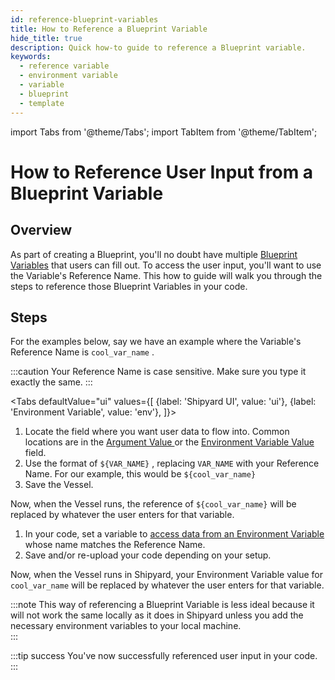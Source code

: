 ```yaml
---
id: reference-blueprint-variables
title: How to Reference a Blueprint Variable
hide_title: true
description: Quick how-to guide to reference a Blueprint variable.
keywords:
  - reference variable
  - environment variable
  - variable
  - blueprint
  - template
---
```


import Tabs from '@theme/Tabs';
import TabItem from '@theme/TabItem';

# How to Reference User Input from a Blueprint Variable

## Overview

As part of creating a Blueprint, you'll no doubt have multiple [Blueprint Variables](../../reference/inputs/blueprint-variables.md) that users can fill out. To access the user input, you'll want to use the Variable's Reference Name. This how to guide will walk you through the steps to reference those Blueprint Variables in your code.



## Steps

For the examples below, say we have an example where the Variable's Reference Name is `cool_var_name` .

:::caution
Your Reference Name is case sensitive. Make sure you type it exactly the same.
:::

<Tabs
defaultValue="ui"
values={[
{label: 'Shipyard UI', value: 'ui'},
{label: 'Environment Variable', value: 'env'},
]}>
<TabItem value="ui">

1. Locate the field where you want user data to flow into. Common locations are in the [Argument Value ](../../reference/code/command.md#arguments)or the [Environment Variable Value](../../reference/requirements/environment-variables.md) field.
2. Use the format of `${VAR_NAME}` , replacing `VAR_NAME` with your Reference Name. For our example, this would be `${cool_var_name}`
3. Save the Vessel.

Now, when the Vessel runs, the reference of `${cool_var_name}` will be replaced by whatever the user enters for that variable.
</TabItem>
<TabItem value='env'>

1. In your code, set a variable to [access data from an Environment Variable](../access-environment-variables.md) whose name matches the Reference Name. 
2. Save and/or re-upload your code depending on your setup.


Now, when the Vessel runs in Shipyard, your Environment Variable value for `cool_var_name` will be replaced by whatever the user enters for that variable.

:::note
This way of referencing a Blueprint Variable is less ideal because it will not work the same locally as it does in Shipyard unless you add the necessary environment variables to your local machine.  
:::
</TabItem>
</Tabs>

:::tip success
You've now successfully referenced user input in your code.
:::
